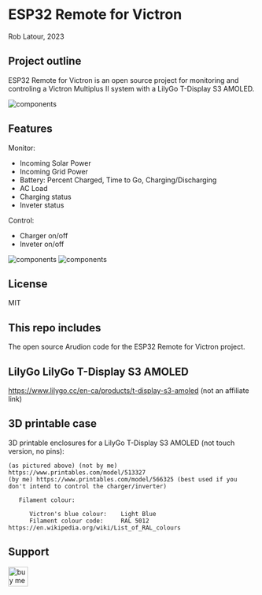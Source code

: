 # ESP32 Remote for Victron

Rob Latour, 2023

## Project outline

ESP32 Remote for Victron is an open source project for monitoring and controling a Victron Multiplus II system with a LilyGo T-Display S3 AMOLED.

![components](https://github.com/roblatour/esp32remoteforvictron/images/image1.jpg)

## Features

Monitor:
- Incoming Solar Power
- Incoming Grid Power
- Battery: Percent Charged, Time to Go, Charging/Discharging
- AC Load
- Charging status
- Inveter status

Control:
- Charger on/off
- Inveter on/off

![components](https://github.com/roblatour/esp32remoteforvictron/images/image2.jpg)
![components](https://github.com/roblatour/esp32remoteforvictron/images/image3.jpg)

## License

MIT

## This repo includes

The open source Arudion code for the ESP32 Remote for Victron project.

## LilyGo LilyGo T-Display S3 AMOLED
   
   https://www.lilygo.cc/en-ca/products/t-display-s3-amoled (not an affiliate link)   
  
## 3D printable case 
 
3D printable enclosures for a LilyGo T-Display S3 AMOLED (not touch version, no pins):

	(as pictured above) (not by me) https://www.printables.com/model/513327
	(by me) https://www.printables.com/model/566325 (best used if you don't intend to control the charger/inverter)
	  
       Filament colour:
	   
	      Victron's blue colour:    Light Blue
          Filament colour code: 	RAL 5012 https://en.wikipedia.org/wiki/List_of_RAL_colours


## Support

[<img alt="buy me  a coffee" width="40px" src="https://cdn.buymeacoffee.com/buttons/v2/default-blue.png" />](https://www.buymeacoffee.com/roblatour)


